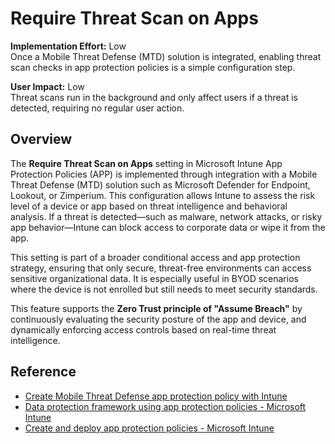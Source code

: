 # Require Threat Scan on Apps

**Implementation Effort:** Low  
Once a Mobile Threat Defense (MTD) solution is integrated, enabling threat scan checks in app protection policies is a simple configuration step.

**User Impact:** Low  
Threat scans run in the background and only affect users if a threat is detected, requiring no regular user action.

## Overview

The **Require Threat Scan on Apps** setting in Microsoft Intune App Protection Policies (APP) is implemented through integration with a Mobile Threat Defense (MTD) solution such as Microsoft Defender for Endpoint, Lookout, or Zimperium. This configuration allows Intune to assess the risk level of a device or app based on threat intelligence and behavioral analysis. If a threat is detected—such as malware, network attacks, or risky app behavior—Intune can block access to corporate data or wipe it from the app.

This setting is part of a broader conditional access and app protection strategy, ensuring that only secure, threat-free environments can access sensitive organizational data. It is especially useful in BYOD scenarios where the device is not enrolled but still needs to meet security standards.

This feature supports the **Zero Trust principle of "Assume Breach"** by continuously evaluating the security posture of the app and device, and dynamically enforcing access controls based on real-time threat intelligence.

## Reference

- [Create Mobile Threat Defense app protection policy with Intune](https://learn.microsoft.com/en-us/intune/intune-service/protect/mtd-app-protection-policy)
- [Data protection framework using app protection policies - Microsoft Intune](https://learn.microsoft.com/en-us/intune/intune-service/apps/app-protection-framework)
- [Create and deploy app protection policies - Microsoft Intune](https://learn.microsoft.com/en-us/intune/intune-service/apps/app-protection-policies)
